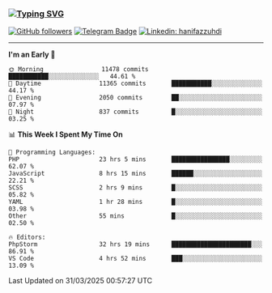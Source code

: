 ### [![Typing SVG](https://readme-typing-svg.herokuapp.com?font=lato&size=22&lines=Hi+There+👋)](https://git.io/typing-svg) 

[![GitHub followers](https://img.shields.io/github/followers/hanifazzuhdi?label=Follow&style=social)](https://github.com/hanifazzuhdi/?tab=follow) 
[![Telegram Badge](https://img.shields.io/badge/-hanif0198-blue?style=social&logo=telegram&link=https://www.t.me/hanif0198/)](https://www.t.me/hanif0198/) 
[![Linkedin: hanifazzuhdi](https://img.shields.io/badge/-hanifazzuhdi-blue?style=flat-square&logo=Linkedin&logoColor=white&link=https://www.linkedin.com/in/hanif-az-zuhdi-69688019b/)](https://www.linkedin.com/in/hanif-az-zuhdi-69688019b/) 

<hr/>

<!--START_SECTION:waka-->
**I'm an Early 🐤** 

```text
🌞 Morning                11478 commits       ███████████░░░░░░░░░░░░░░   44.61 % 
🌆 Daytime                11365 commits       ███████████░░░░░░░░░░░░░░   44.17 % 
🌃 Evening                2050 commits        ██░░░░░░░░░░░░░░░░░░░░░░░   07.97 % 
🌙 Night                  837 commits         █░░░░░░░░░░░░░░░░░░░░░░░░   03.25 % 
```


📊 **This Week I Spent My Time On** 

```text
💬 Programming Languages: 
PHP                      23 hrs 5 mins       ████████████████░░░░░░░░░   62.07 % 
JavaScript               8 hrs 15 mins       ██████░░░░░░░░░░░░░░░░░░░   22.21 % 
SCSS                     2 hrs 9 mins        █░░░░░░░░░░░░░░░░░░░░░░░░   05.82 % 
YAML                     1 hr 28 mins        █░░░░░░░░░░░░░░░░░░░░░░░░   03.98 % 
Other                    55 mins             █░░░░░░░░░░░░░░░░░░░░░░░░   02.50 % 

🔥 Editors: 
PhpStorm                 32 hrs 19 mins      ██████████████████████░░░   86.91 % 
VS Code                  4 hrs 52 mins       ███░░░░░░░░░░░░░░░░░░░░░░   13.09 % 
```


 Last Updated on 31/03/2025 00:57:27 UTC
<!--END_SECTION:waka-->
